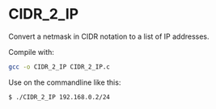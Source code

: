 # CIDR_2_IP
Convert a netmask in CIDR notation to a list of IP addresses.

Compile with:
```sh
gcc -o CIDR_2_IP CIDR_2_IP.c
```
Use on the commandline like this:
```
$ ./CIDR_2_IP 192.168.0.2/24
```
